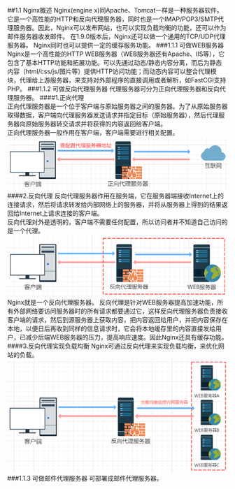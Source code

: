 ##1.1 Nginx概述
Nginx(engine x)同Apache、Tomcat一样是一种服务器软件。它是一个高性能的HTTP和反向代理服务器，同时也是一个IMAP/POP3/SMTP代理服务器。因此，Nginx可以发布网站，也可以实现负载均衡的功能，还可以作为邮件服务器收发邮件。
在1.9.0版本后，Nginx还可以做一个通用的TCP/UDP代理服务器。
Nginx同时也可以提供一定的缓存服务功能。
###1.1.1 可做WEB服务器
Nginx是一个高性能的HTTP WEB服务器（WEB服务器还有Apache、IIS等），它包含了基本HTTP功能和拓展功能。可以先通过动态/静态内容分离，而后为静态内容（html/css/js/图片等）提供HTTP访问功能；而动态内容可以整合代理模块，代理给上游服务器，来支持对外部程序的直接调用或者解析，如FastCGI支持PHP。
###1.1.2 可做反向代理服务器
代理服务器可分为正向代理服务器和反向代理服务器。
####1.正向代理  
正向代理服务器是一个位于客户端与原始服务器之间的服务器。为了从原始服务器取得数据，客户端向代理服务器发送请求并指定目标（原始服务器），然后代理服务器向原始服务器转交请求并将获得的内容返回给客户端。  
正向代理服务器一般作用在客户端，客户端需要进行相关配置。
![](/assets/微信截图_20180202155114.png)
####2.反向代理
反向代理服务器作用在服务端，它在服务器端接收Internet上的连接请求，然后将请求转发给内部网络上的服务器，并将从服务器上得到的结果返回给Internet上请求连接的客户端。  
反向代理对外是透明的，客户端不需要任何配置，所以访问者并不知道自己访问的是一个代理。
![](/assets/微信截图_20180202154419.png)
Nginx就是一个反向代理服务器。
反向代理是针对WEB服务器提高加速功能，所有外部网络要访问服务器时的所有请求都要通过它，这样反向代理服务器负责接收客户端的请求，然后到源服务器上获取内容，把内容返回给用户，并把内容保存在本地，以便日后再收到同样的信息请求时，它会将本地缓存里的内容直接发给用户，已减少后端WEB服务器的压力，提高响应速度。因此Nginx还具有缓存功能。  
####3.反向代理实现负载均衡
Nginx可通过反向代理来实现负载均衡，来优化网站的负载。
![](/assets/微信截图_20180202162751.png)
###1.1.3 可做邮件代理服务器
可部署成邮件代理服务器。